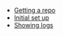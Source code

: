 -   [Getting a repo](./getting_repo.html)
-   [Initial set up](./config.html)
-   [Showing logs](./showing_log.html)
